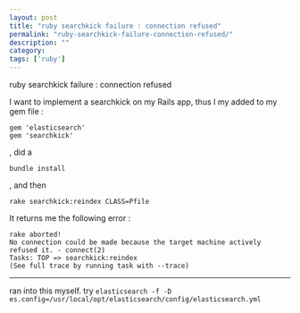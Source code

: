 ```yaml
---
layout: post
title: "ruby searchkick failure : connection refused"
permalink: "ruby-searchkick-failure-connection-refused/"
description: ""
category:
tags: ['ruby']
---
```


ruby searchkick failure : connection refused

I want to implement a searchkick on my Rails app, thus I my added to my gem file :

    gem 'elasticsearch'
    gem 'searchkick'

, did a

    bundle install

, and then

    rake searchkick:reindex CLASS=Pfile

It returns me the following error :

    rake aborted!
    No connection could be made because the target machine actively refused it. - connect(2)
    Tasks: TOP => searchkick:reindex
    (See full trace by running task with --trace)

---------------------------------------
ran into this myself. try `elasticsearch -f -D es.config=/usr/local/opt/elasticsearch/config/elasticsearch.yml`


